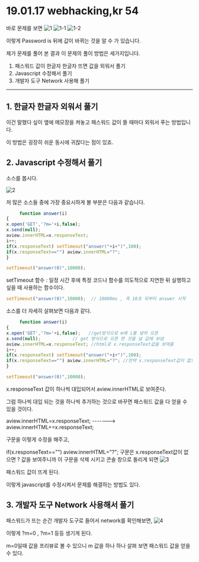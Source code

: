 # 19.01.17 webhacking,kr 54

바로 문제를 보면
![1](https://user-images.githubusercontent.com/40850499/51298331-7c3f7d00-1a67-11e9-9d21-78999918ee09.PNG)
![1-1](https://user-images.githubusercontent.com/40850499/51298332-7e094080-1a67-11e9-9ac3-f2f1305837fc.PNG)
![1-2](https://user-images.githubusercontent.com/40850499/51298333-7f3a6d80-1a67-11e9-93b8-da9431d80022.PNG)


이렇게 Password is 뒤에 값이 바뀌는 것을 알 수 가 있습니다.

제가 문제를 풀어 본 결과 이 문제의 풀이 방법은 세가지입니다.

1. 패스워드 값이 한글자 한글자 뜨면 값을 외워서 풀기
2. Javascript 수정해서 풀기
3. 개발자 도구 Network 사용해 풀기



------

## 1. 한글자 한글자 외워서 풀기

이건 말했다 싶이 옆에 메모장을 켜놓고 패스워드 값이 뜰 때마다 외워서 푸는 방법입니다.

이 방법은 굉장히 쉬운 동시에 귀찮다는 점이 있죠.



## 2. Javascript 수정해서 풀기

소스를 봅시다.

![2](https://user-images.githubusercontent.com/40850499/51298345-937e6a80-1a67-11e9-9d9a-b18f3414d725.PNG)


저 많은 소스들 중에 가장 중요시하게 볼 부분은 다음과 같습니다.

```javascript
     function answer(i)
{
x.open('GET','?m='+i,false);
x.send(null);
aview.innerHTML=x.responseText;
i++;
if(x.responseText) setTimeout("answer("+i+")",100);
if(x.responseText=="") aview.innerHTML="?";
}

setTimeout("answer(0)",10000);
```

setTimeout 함수 : 일정 시간 후에 특정 코드나 함수를 의도적으로 지연한 뒤 실행하고 싶을 때 사용하는 함수이다.

```javascript
setTimeout("answer(0)",10000);  // 10000ms , 즉 10초 뒤부터 answer 시작
```

소스를 더 자세히 살펴보면 다음과 같다.

```javascript
     function answer(i)
{
x.open('GET','?m='+i,false);   //get방식으로 m에 i를 넣어 오픈 
x.send(null);			 // get 방식으로 오픈 한 것을 널 값에 보냄
aview.innerHTML=x.responseText; //html로 x.responseText값을 보여줌
i++;					
if(x.responseText) setTimeout("answer("+i+")",100);  
if(x.responseText=="") aview.innerHTML="?"; //만약 x.responseText값이 없으면 "?" 보여줌
}					

setTimeout("answer(0)",10000);

```

x.responseText 값이 하나씩 대입되어서 aview.innerHTML로 보여준다.

그럼 하나씩 대입 되는 것을 하나씩 추가하는 것으로 바꾸면 패스워드 값을 다 얻을 수 있을 것이다.

aview.innerHTML=x.responseText;   -------> aview.innerHTML+=x.responseText;

구문을 이렇게 수정을 해주고,

if(x.responseText=="") aview.innerHTML="?"; 구문은 x.responseText값이 없으면 ? 값을 보여주니까 이 구문을 삭제 시키고 콘솔 창으로 돌리게 되면
![3](https://user-images.githubusercontent.com/40850499/51298360-a1cc8680-1a67-11e9-9415-d24379a245dc.PNG)

패스워드 값이 뜨게 된다.

이렇게 javascript를 수정시켜서 문제를 해결하는 방법도 있다.



## 3. 개발자 도구 Network 사용해서 풀기

패스워드가 뜨는 순간 개발자 도구로 들어서 network를 확인해보면,
![4](https://user-images.githubusercontent.com/40850499/51298382-ac871b80-1a67-11e9-8044-62de26c5e8ee.PNG)


이렇게 ?m=0 , ?m=1 등등 생기게 된다. 

m=0일때 값을 프리뷰로 볼 수 있으니 m 값을 하나 하나 살펴 보면 패스워드 값을 얻을 수 있다.



